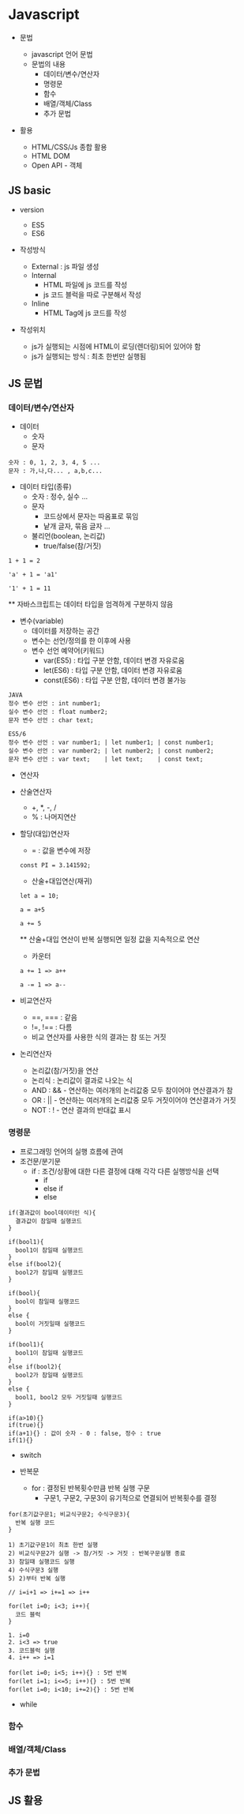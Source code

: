 # Javascript

- 문법
  - javascript 언어 문법
  - 문법의 내용
    - 데이터/변수/연산자
    - 명령문
    - 함수
    - 배열/객체/Class
    - 추가 문법

- 활용
  - HTML/CSS/Js 종합 활용
  - HTML DOM
  - Open API - 객체

## JS basic

- version
  - ES5
  - ES6

- 작성방식
  - External : js 파일 생성
  - Internal
    - HTML 파일에 js 코드를 작성
    - js 코드 블럭을 따로 구분해서 작성
  - Inline
    - HTML Tag에 js 코드를 작성

- 작성위치
  - js가 실행되는 시점에 HTML이 로딩(렌더링)되어 있어야 함 
  - js가 실행되는 방식 : 최초 한번만 실행됨

## JS 문법

### 데이터/변수/연산자

- 데이터
  - 숫자
  - 문자
```
숫자 : 0, 1, 2, 3, 4, 5 ...
문자 : 가,나,다... , a,b,c...
```

- 데이터 타입(종류)
  - 숫자 : 정수, 실수 ...
  - 문자
    - 코드상에서 문자는 따옴표로 묶임
    - 낱개 글자, 묶음 글자 ...
  - 불리언(boolean, 논리값)
    - true/false(참/거짓)
```
1 + 1 = 2

'a' + 1 = 'a1'

'1' + 1 = 11
```

** 자바스크립트는 데이터 타입을 엄격하게 구분하지 않음

- 변수(variable)
  - 데이터를 저장하는 공간
  - 변수는 선언/정의를 한 이후에 사용
  - 변수 선언 예약어(키워드)
    - var(ES5) : 타입 구분 안함, 데이터 변경 자유로움
    - let(ES6) : 타입 구분 안함, 데이터 변경 자유로움
    - const(ES6) : 타입 구분 안함, 데이터 변경 불가능
```
JAVA
정수 변수 선언 : int number1;
실수 변수 선언 : float number2;
문자 변수 선언 : char text;

ES5/6
정수 변수 선언 : var number1; | let number1; | const number1;
실수 변수 선언 : var number2; | let number2; | const number2;
문자 변수 선언 : var text;    | let text;    | const text;
```

- 연산자

- 산술연산자
  - +, *, -, /
  - % : 나머지연산

- 할당(대입)연산자
  - = : 값을 변수에 저장
  ```
  const PI = 3.141592;
  ```
  - 산술+대입연산(재귀)
  ```
  let a = 10;

  a = a+5

  a += 5
  ```
  ** 산술+대입 연산이 반복 실행되면 일정 값을 지속적으로 연산

  - 카운터

  ```
  a += 1 => a++

  a -= 1 => a--
  ```

- 비교연산자
  - ==, === : 같음
  - !=, !== : 다름
  - 비교 연산자를 사용한 식의 결과는 참 또는 거짓

- 논리연산자
  - 논리값(참/거짓)을 연산
  - 논리식 : 논리값이 결과로 나오는 식
  - AND : && - 연산하는 여러개의 논리값중 모두 참이어야 연산결과가 참
  - OR : || - 연산하는 여러개의 논리값중 모두 거짓이어야 연산결과가 거짓
  - NOT : ! - 연산 결과의 반대값 표시

### 명령문

- 프로그래밍 언어의 실행 흐름에 관여
- 조건문/분기문
  - if : 조건/상황에 대한 다른 결정에 대해 각각 다른 실행방식을 선택
    - if
    - else if
    - else
```
if(결과값이 bool데이터인 식){
  결과값이 참일때 실행코드
}

if(bool1){
  bool1이 참일때 실행코드
}
else if(bool2){
  bool2가 참일때 실행코드
}

if(bool){
  bool이 참일때 실행코드
}
else {
  bool이 거짓일때 실행코드
}

if(bool1){
  bool1이 참일때 실행코드
}
else if(bool2){
  bool2가 참일때 실행코드
}
else {
  bool1, bool2 모두 거짓일때 실행코드
}
```

```
if(a>10){}
if(true){}
if(a+1){} : 값이 숫자 - 0 : false, 정수 : true
if(1){}
```

  - switch

- 반복문
  - for : 결정된 반복횟수만큼 반복 실행 구문
    - 구문1, 구문2, 구문3이 유기적으로 연결되어 반복횟수를 결정
```
for(초기값구문1; 비교식구문2; 수식구문3){
  반복 실행 코드
}

1) 초기값구문1이 최초 한번 실행
2) 비교식구문2가 실행 -> 참/거짓 -> 거짓 : 반복구문실행 종료
3) 참일때 실행코드 실행
4) 수식구문3 실행
5) 2)부터 반복 실행
```

```
// i=i+1 => i+=1 => i++

for(let i=0; i<3; i++){
  코드 블럭
}

1. i=0
2. i<3 => true
3. 코드블럭 실행
4. i++ => i=1
```

```
for(let i=0; i<5; i++){} : 5번 반복
for(let i=1; i<=5; i++){} : 5번 반복
for(let i=0; i<10; i+=2){} : 5번 반복
```


  - while

### 함수

### 배열/객체/Class

### 추가 문법

## JS 활용